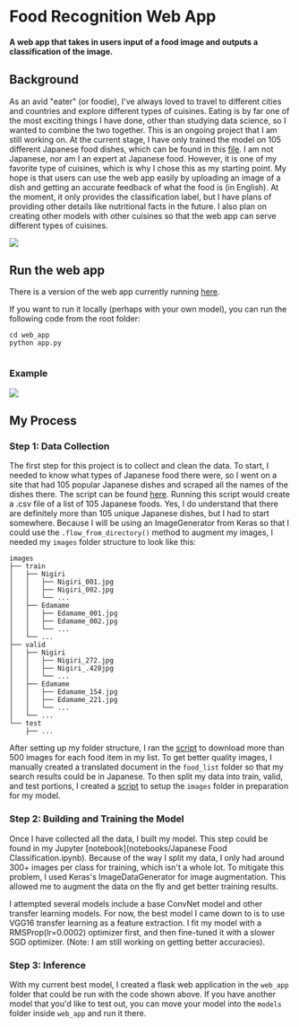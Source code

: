 # Food Recognition Web App
#### A web app that takes in users input of a food image and outputs a classification of the image.


## Background

As an avid "eater" (or foodie), I've always loved to travel to different cities and countries and explore different types of cuisines. Eating is by far one of the most exciting things I have done, other than studying data science, so I wanted to combine the two together. This is an ongoing project that I am still working on. At the current stage, I have only trained the model on 105 different Japanese food dishes, which can be found in this [file](food_list/jap_translate.json). I am not Japanese, nor am I an expert at Japanese food. However, it is one of my favorite type of cuisines, which is why I chose this as my starting point. My hope is that users can use the web app easily by uploading an image of a dish and getting an accurate feedback of what the food is (in English). At the moment, it only provides the classification label, but I have plans of providing other details like nutritional facts in the future. I also plan on creating other models with other cuisines so that the web app can serve different types of cuisines.

![](https://live.staticflickr.com/3072/2858505395_e0f05b3658_b.jpg)

## Run the web app

There is a version of the web app currently running [here](http://3.85.101.142).

If you want to run it locally (perhaps with your own model), you can run the following code from the root folder:
```
cd web_app
python app.py
```

![]()

### Example
![](https://media.giphy.com/media/KFPUtHhvt8o55PGleX/giphy.gif)

## My Process

### Step 1: Data Collection

The first step for this project is to collect and clean the data. To start, I needed to know what types of Japanese food there were, so I went on a site that had 105 popular Japanese dishes and scraped all the names of the dishes there. The script can be found [here](scripts/create_jap_list.py). Running this script would create a .csv file of a list of 105 Japanese foods. Yes, I do understand that there are definitely more than 105 unique Japanese dishes, but I had to start somewhere. Because I will be using an ImageGenerator from Keras so that I could use the `.flow_from_directory()` method to augment my images, I needed my `images` folder structure to look like this:
```
images
├── train
│   ├── Nigiri
│   │   ├── Nigiri_001.jpg
│   │   ├── Nigiri_002.jpg
│   │   └── ...
│   ├── Edamame
│   │   ├── Edamame_001.jpg
│   │   ├── Edamame_002.jpg
│   │   └── ...
│   └── ...    
├── valid
│   ├── Nigiri
│   │   ├── Nigiri_272.jpg
│   │   ├── Nigiri_.428jpg
│   │   └── ...
│   ├── Edamame
│   │   ├── Edamame_154.jpg
│   │   ├── Edamame_221.jpg
│   │   └── ...
│   └── ...          
└── test
    ├── ...                

```

After setting up my folder structure, I ran the [script](scripts/collect_jap_images.py) to download more than 500 images for each food item in my list. To get better quality images, I manually created a translated document in the `food_list` folder so that my search results could be in Japanese. To then split my data into train, valid, and test portions, I created a [script](scripts/setup_image_folder_structure.py) to setup the `images` folder in preparation for my model.

### Step 2: Building and Training the Model

Once I have collected all the data, I built my model. This step could be found in my Jupyter [notebook](notebooks/Japanese Food Classification.ipynb). Because of the way I split my data, I only had around 300+ images per class for training, which isn't a whole lot. To mitigate this problem, I used Keras's ImageDataGenerator for image augmentation. This allowed me to augment the data on the fly and get better training results.

I attempted several models include a base ConvNet model and other transfer learning models. For now, the best model I came down to is to use VGG16 transfer learning as a feature extraction. I fit my model with a RMSProp(lr=0.0002) optimizer first, and then fine-tuned it with a slower SGD optimizer. (Note: I am still working on getting better accuracies).

### Step 3: Inference

With my current best model, I created a flask web application in the `web_app` folder that could be run with the code shown above. If you have another model that you'd like to test out, you can move your model into the `models` folder inside `web_app` and run it there.

